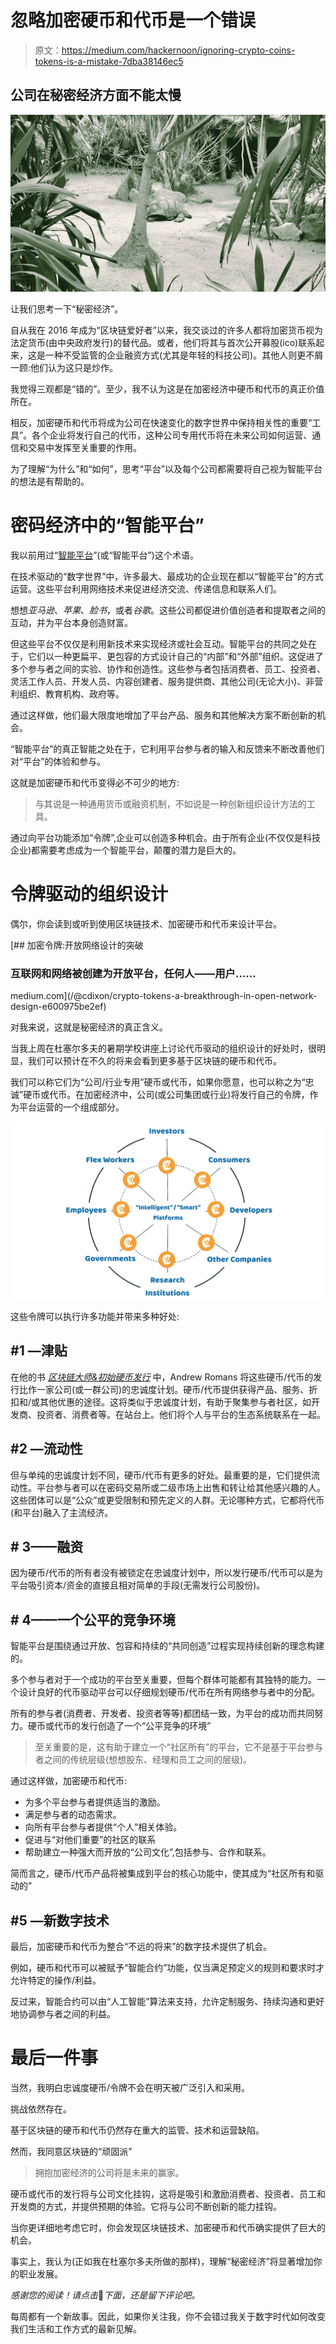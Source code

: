 # 忽略加密硬币和代币是一个错误

> 原文：<https://medium.com/hackernoon/ignoring-crypto-coins-tokens-is-a-mistake-7dba38146ec5>

## 公司在秘密经济方面不能太慢

![](img/27b8a88f3c1c243269ba498fd3f12fa7.png)

让我们思考一下“秘密经济”。

自从我在 2016 年成为“区块链爱好者”以来，我交谈过的许多人都将加密货币视为法定货币(由中央政府发行)的替代品。或者，他们将其与首次公开募股(ico)联系起来，这是一种不受监管的企业融资方式(尤其是年轻的科技公司)。其他人则更不屑一顾:他们认为这只是炒作。

我觉得三观都是“错的”。至少，我不认为这是在加密经济中硬币和代币的真正价值所在。

相反，加密硬币和代币将成为公司在快速变化的数字世界中保持相关性的重要“工具”。各个企业将发行自己的代币，这种公司专用代币将在未来公司如何运营、通信和交易中发挥至关重要的作用。

为了理解“为什么”和“如何”，思考“平台”以及每个公司都需要将自己视为智能平台的想法是有帮助的。

# **密码经济中的“智能平台”**

我以前用过“[智能平台](https://hackernoon.com/working-for-a-big-company-can-be-fun-if-8eaf1eb560d9)”(或“智能平台”)这个术语。

在技术驱动的“数字世界”中，许多最大、最成功的企业现在都以“智能平台”的方式运营。这些平台利用网络技术来促进经济交流、传递信息和联系人们。

想想*亚马逊*、*苹果*、*脸书*，或者*谷歌*。这些公司都促进价值创造者和提取者之间的互动，并为平台本身创造财富。

但这些平台不仅仅是利用新技术来实现经济或社会互动。智能平台的共同之处在于，它们以一种更扁平、更包容的方式设计自己的“内部”和“外部”组织。这促进了多个参与者之间的实验、协作和创造性。这些参与者包括消费者、员工、投资者、灵活工作人员、开发人员、内容创建者、服务提供商、其他公司(无论大小)、非营利组织、教育机构、政府等。

通过这样做，他们最大限度地增加了平台产品、服务和其他解决方案不断创新的机会。

“智能平台”的真正智能之处在于，它利用平台参与者的输入和反馈来不断改善他们对“平台”的体验和参与。

这就是加密硬币和代币变得必不可少的地方:

> 与其说是一种通用货币或融资机制，不如说是一种创新组织设计方法的工具。

通过向平台功能添加“令牌”,企业可以创造多种机会。由于所有企业(不仅仅是科技企业)都需要考虑成为一个智能平台，颠覆的潜力是巨大的。

# **令牌驱动的组织设计**

偶尔，你会读到或听到使用区块链技术、加密硬币和代币来设计平台。

[](/@cdixon/crypto-tokens-a-breakthrough-in-open-network-design-e600975be2ef) [## 加密令牌:开放网络设计的突破

### 互联网和网络被创建为开放平台，任何人——用户……

medium.com](/@cdixon/crypto-tokens-a-breakthrough-in-open-network-design-e600975be2ef) 

对我来说，这就是秘密经济的真正含义。

当我上周在杜塞尔多夫的暑期学校讲座上讨论代币驱动的组织设计的好处时，很明显，我们可以预计在不久的将来会看到更多基于区块链的硬币和代币。

我们可以称它们为“公司/行业专用”硬币或代币，如果你愿意，也可以称之为“忠诚”硬币或代币。在加密经济中，公司(或公司集团或行业)将发行自己的令牌，作为平台运营的一个组成部分。

![](img/631ac092cd498964fe9f97df8a602080.png)

这些令牌可以执行许多功能并带来多种好处:

## **#1 —津贴**

在他的书 [*区块链大师&初始硬币发行*](https://www.amazon.com/Masters-Blockchain-Initial-Coin-Offerings/dp/1718610572) 中，Andrew Romans 将这些硬币/代币的发行比作一家公司(或一群公司)的忠诚度计划。硬币/代币提供获得产品、服务、折扣和/或其他优惠的途径。这将类似于忠诚度计划，有助于聚集参与者社区，如开发商、投资者、消费者等。在站台上。他们将个人与平台的生态系统联系在一起。

## **#2 —流动性**

但与单纯的忠诚度计划不同，硬币/代币有更多的好处。最重要的是，它们提供流动性。平台参与者可以在密码交易所或二级市场上出售和转让给其他感兴趣的人。这些团体可以是“公众”或更受限制和预先定义的人群。无论哪种方式，它都将代币(和平台)融入了主流经济。

## **# 3——融资**

因为硬币/代币的所有者没有被锁定在忠诚度计划中，所以发行硬币/代币可以是为平台吸引资本/资金的直接且相对简单的手段(无需发行公司股份)。

## **# 4——一个公平的竞争环境**

智能平台是围绕通过开放、包容和持续的“共同创造”过程实现持续创新的理念构建的。

多个参与者对于一个成功的平台至关重要，但每个群体可能都有其独特的能力。一个设计良好的代币驱动平台可以仔细规划硬币/代币在所有网络参与者中的分配。

所有的参与者(消费者、开发者、投资者等等)都团结一致，为平台的成功而共同努力。硬币或代币的发行创造了一个“公平竞争的环境”

> 至关重要的是，这有助于建立一个“社区所有”的平台，它不是基于平台参与者之间的传统层级(想想股东、经理和员工之间的层级)。

通过这样做，加密硬币和代币:

*   为多个平台参与者提供适当的激励。
*   满足参与者的动态需求。
*   向所有平台参与者提供“个人”相关体验。
*   促进与“对他们重要”的社区的联系
*   帮助建立一种强大而开放的“公司文化”,包括参与、合作和联系。

简而言之，硬币/代币产品将被集成到平台的核心功能中，使其成为“社区所有和驱动的”

## **#5 —新数字技术**

最后，加密硬币和代币为整合“不远的将来”的数字技术提供了机会。

例如，硬币和代币可以被赋予“智能合约”功能，仅当满足预定义的规则和要求时才允许特定的操作/利益。

反过来，智能合约可以由“人工智能”算法来支持，允许定制服务、持续沟通和更好地协调参与者之间的利益。

# **最后一件事**

当然，我明白忠诚度硬币/令牌不会在明天被广泛引入和采用。

挑战依然存在。

基于区块链的硬币和代币仍然存在重大的监管、技术和运营缺陷。

然而，我同意区块链的“顽固派”

> 拥抱加密经济的公司将是未来的赢家。

硬币或代币的发行将与公司文化挂钩，这将是吸引和激励消费者、投资者、员工和开发商的方式，并提供预期的体验。它将与公司不断创新的能力挂钩。

当你更详细地考虑它时，你会发现区块链技术、加密硬币和代币确实提供了巨大的机会。

事实上，我认为(正如我在杜塞尔多夫所做的那样)，理解“秘密经济”将显著增加你的职业发展。

*感谢您的阅读！请点击*👏*下面，还是留下评论吧。*

每周都有一个新故事。因此，如果你关注我，你不会错过我关于数字时代如何改变我们生活和工作方式的最新见解。